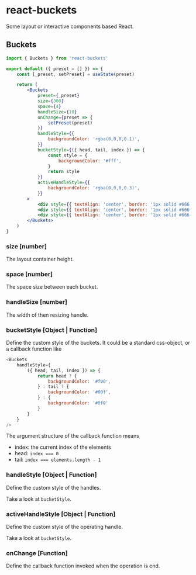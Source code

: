 # react-buckets

Some layout or interactive components based React.

## Buckets

```jsx
import { Buckets } from 'react-buckets'

export default ({ preset = [] }) => {
    const [_preset, setPreset] = useState(preset)

    return (
        <Buckets
            preset={_preset}
            size={300}
            space={4}
            handleSize={10}
            onChange={preset => {
                setPreset(preset)
            }}
            handleStyle={{
                backgroundColor: 'rgba(0,0,0,0.1)',
            }}
            bucketStyle={({ head, tail, index }) => {
                const style = {
                    backgroundColor: '#fff',
                }
                return style
            }}
            activeHandleStyle={{
                backgroundColor: 'rgba(0,0,0,0.3)',
            }}
        >
            <div style={{ textAlign: 'center', border: '1px solid #666', padding: '30px 0' }}>1</div>
            <div style={{ textAlign: 'center', border: '1px solid #666', padding: '40px 0' }}>2</div>
            <div style={{ textAlign: 'center', border: '1px solid #666', padding: '60px 0' }}>3</div>
        </Buckets>
    )
}

```

### size [number]

The layout container height.

### space [number]

The space size between each bucket.

### handleSize [number]

The width of then resizing handle.

### bucketStyle [Object | Function]

Define the custom style of the buckets. It could be a standard css-object, or a callback function like

```js
<Buckets
    handleStyle={
        ({ head, tail, index }) => {
            return head ? {
                backgroundColor: '#f00',
            } : tail ? {
                backgroundColor: '#00f',
            } : {
                backgroundColor: '#0f0'
            }
        }
    }
/>
```

The argument structure of the callback function means

- index: the current index of the elements
- head: `index === 0`
- tail: `index === elements.length - 1`

### handleStyle [Object | Function]

Define the custom style of the handles. 

Take a look at `bucketStyle`.

### activeHandleStyle [Object | Function]

Define the custom style of the operating handle. 

Take a look at `bucketStyle`.

### onChange [Function]

Define the callback function invoked when the operation is end.